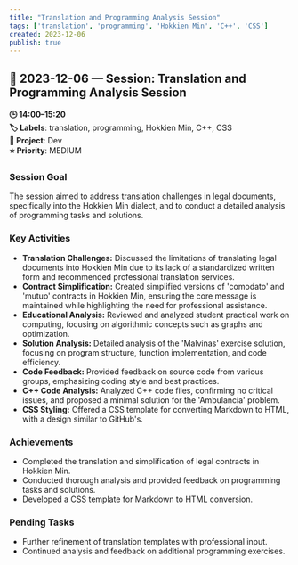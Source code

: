 ```yaml
---
title: "Translation and Programming Analysis Session"
tags: ['translation', 'programming', 'Hokkien Min', 'C++', 'CSS']
created: 2023-12-06
publish: true
---
```


## 📅 2023-12-06 — Session: Translation and Programming Analysis Session

**🕒 14:00–15:20**  
**🏷️ Labels**: translation, programming, Hokkien Min, C++, CSS  
**📂 Project**: Dev  
**⭐ Priority**: MEDIUM  


### Session Goal
The session aimed to address translation challenges in legal documents, specifically into the Hokkien Min dialect, and to conduct a detailed analysis of programming tasks and solutions.

### Key Activities
- **Translation Challenges:** Discussed the limitations of translating legal documents into Hokkien Min due to its lack of a standardized written form and recommended professional translation services.
- **Contract Simplification:** Created simplified versions of 'comodato' and 'mutuo' contracts in Hokkien Min, ensuring the core message is maintained while highlighting the need for professional assistance.
- **Educational Analysis:** Reviewed and analyzed student practical work on computing, focusing on algorithmic concepts such as graphs and optimization.
- **Solution Analysis:** Detailed analysis of the 'Malvinas' exercise solution, focusing on program structure, function implementation, and code efficiency.
- **Code Feedback:** Provided feedback on source code from various groups, emphasizing coding style and best practices.
- **C++ Code Analysis:** Analyzed C++ code files, confirming no critical issues, and proposed a minimal solution for the 'Ambulancia' problem.
- **CSS Styling:** Offered a CSS template for converting Markdown to HTML, with a design similar to GitHub's.

### Achievements
- Completed the translation and simplification of legal contracts in Hokkien Min.
- Conducted thorough analysis and provided feedback on programming tasks and solutions.
- Developed a CSS template for Markdown to HTML conversion.

### Pending Tasks
- Further refinement of translation templates with professional input.
- Continued analysis and feedback on additional programming exercises.
